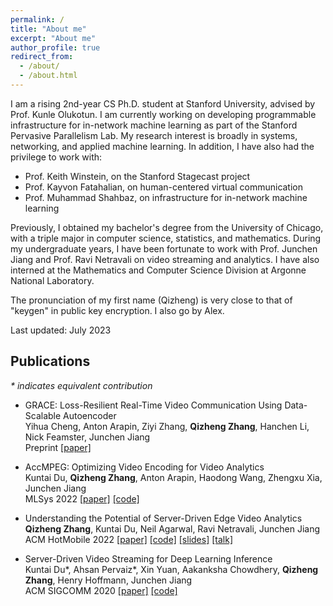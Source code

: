 ```yaml
---
permalink: /
title: "About me"
excerpt: "About me"
author_profile: true
redirect_from: 
  - /about/
  - /about.html
---
```


I am a rising 2nd-year CS Ph.D. student at Stanford University, advised by Prof. Kunle Olukotun. I am currently working on developing programmable infrastructure for in-network machine learning as part of the Stanford Pervasive Parallelism Lab. My research interest is broadly in systems, networking, and applied machine learning. In addition, I have also had the privilege to work with:
- Prof. Keith Winstein, on the Stanford Stagecast project
- Prof. Kayvon Fatahalian, on human-centered virtual communication
- Prof. Muhammad Shahbaz, on infrastructure for in-network machine learning

Previously, I obtained my bachelor's degree from the University of Chicago, with a triple major in computer science, statistics, and mathematics. During my undergraduate years, I have been fortunate to work with Prof. Junchen Jiang and Prof. Ravi Netravali on video streaming and analytics. I have also interned at the Mathematics and Computer Science Division at Argonne National Laboratory.

The pronunciation of my first name (Qizheng) is very close to that of "keygen" in public key encryption. I also go by Alex.

Last updated: July 2023

## Publications
_* indicates equivalent contribution_
- GRACE: Loss-Resilient Real-Time Video Communication Using Data-Scalable Autoencoder<br />
  Yihua Cheng, Anton Arapin, Ziyi Zhang, **Qizheng Zhang**, Hanchen Li, Nick Feamster, Junchen Jiang<br />
  Preprint [[paper]](https://arxiv.org/abs/2210.16639)

- AccMPEG: Optimizing Video Encoding for Video Analytics<br />
  Kuntai Du, **Qizheng Zhang**, Anton Arapin, Haodong Wang, Zhengxu Xia, Junchen Jiang<br />
  MLSys 2022 [[paper]](https://alex-q-z.github.io/files/accmpeg_mlsys22.pdf) [[code]](https://github.com/KuntaiDu/AccMPEG)
  
- Understanding the Potential of Server-Driven Edge Video Analytics<br />
  **Qizheng Zhang**, Kuntai Du, Neil Agarwal, Ravi Netravali, Junchen Jiang<br />
  ACM HotMobile 2022 [[paper]](https://alex-q-z.github.io/files/saliency_hotmobile22.pdf) [[code]](https://github.com/Alex-q-z/saliency-based-feedback) [[slides]](https://alex-q-z.github.io/files/saliency_hotmobile22_slides.pdf) [[talk]](https://www.youtube.com/watch?v=xtSafM0VbTs)

- Server-Driven Video Streaming for Deep Learning Inference<br /> 
  Kuntai Du\*, Ahsan Pervaiz\*, Xin Yuan, Aakanksha Chowdhery, **Qizheng Zhang**, Henry Hoffmann, Junchen Jiang<br />
  ACM SIGCOMM 2020 [[paper]](https://alex-q-z.github.io/files/DDS-sigcomm20.pdf) [[code]](https://github.com/KuntaiDu/dds)

<!---
## Honors and Awards
* Magna Cum Laude, *University of Chicago*, 2022
* Phi Beta Kappa, *University of Chicago*, 2021
* Dean's List, *University of Chicago*, 2018-2022
* Robert Maynard Hutchins Scholars, *University of Chicago*, 2020
* Soong Ching Ling Foundation Scholarship, 2020
* Jeff Metcalf Summer Research Fellowship, 2019
-->
